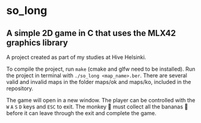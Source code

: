 # so_long
## A simple 2D game in C that uses the MLX42 graphics library

A project created as part of my studies at Hive Helsinki.

To compile the project, run `make` (cmake and glfw need to be installed). Run the project in terminal with `./so_long <map_name>.ber`. There are several valid and invalid maps in the folder maps/ok and maps/ko, included in the repository. 

The game will open in a new window. The player can be controlled with the `W` `A` `S` `D` keys and `ESC` to exit. The monkey &#128018; must collect all the bananas &#127820; before it can leave through the exit and complete the game.

